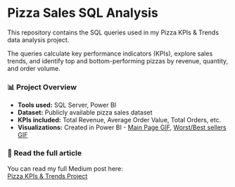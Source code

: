 # Pizza Sales SQL Analysis 

This repository contains the SQL queries used in my Pizza KPIs & Trends data analysis project.

The queries calculate key performance indicators (KPIs), explore sales trends, and identify top and bottom-performing pizzas by revenue, quantity, and order volume.

### 📊 Project Overview
- **Tools used:** SQL Server, Power BI  
- **Dataset:** Publicly available pizza sales dataset  
- **KPIs included:** Total Revenue, Average Order Value, Total Orders, etc.  
- **Visualizations:** Created in Power BI - [Main Page GIF](dashboard_screenshots/Main%20page.gif), [Worst/Best sellers GIF](dashboard_screenshots/Best:Worst%20sellers.gif)

### 🔗 Read the full article
You can read my full Medium post here:  
[Pizza KPIs & Trends Project](https://medium.com/@max.ostapjuk/pizzas-kpi-trends-project-1cdf976eff9b)
